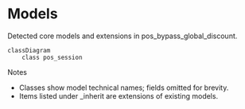 # Models

Detected core models and extensions in pos_bypass_global_discount.

```mermaid
classDiagram
    class pos_session
```

Notes
- Classes show model technical names; fields omitted for brevity.
- Items listed under _inherit are extensions of existing models.
